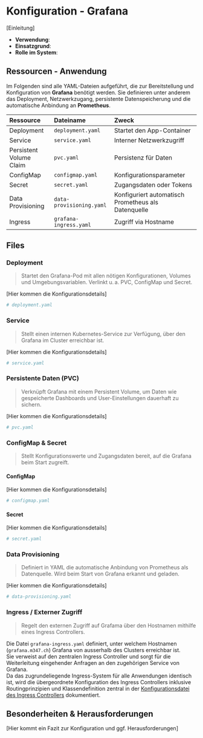 # Konfiguration - Grafana
[Einleitung]

- **Verwendung**:
- **Einsatzgrund**:
- **Rolle im System**:

## Ressourcen - Anwendung
Im Folgenden sind alle YAML-Dateien aufgeführt, die zur Bereitstellung und Konfiguration von **Grafana** benötigt werden. Sie definieren unter anderem das Deployment, Netzwerkzugang, persistente Datenspeicherung und die automatische Anbindung an **Prometheus**.

| Ressource | Dateiname | Zweck |
| :-- | :-- | :-- |
| Deployment | `deployment.yaml` | Startet den App-Container |
| Service | `service.yaml` | Interner Netzwerkzugriff |
| Persistent Volume Claim | `pvc.yaml` | Persistenz für Daten |
| ConfigMap | `configmap.yaml` | Konfigurationsparameter |
| Secret | `secret.yaml` | Zugangsdaten oder Tokens |
| Data Provisioning | `data-provisioning.yaml` | Konfiguriert automatisch Prometheus als Datenquelle |
| Ingress | `grafana-ingress.yaml` | Zugriff via Hostname |

## Files
### Deployment
>Startet den Grafana-Pod mit allen nötigen Konfigurationen, Volumes und Umgebungsvariablen. Verlinkt u. a. PVC, ConfigMap und Secret.

[Hier kommen die Konfigurationsdetails]
```yaml
# deployment.yaml
```

### Service
>Stellt einen internen Kubernetes-Service zur Verfügung, über den Grafana im Cluster erreichbar ist.

[Hier kommen die Konfigurationsdetails]
```yaml
# service.yaml
```

### Persistente Daten (PVC)
>Verknüpft Grafana mit einem Persistent Volume, um Daten wie gespeicherte Dashboards und User-Einstellungen dauerhaft zu sichern.

[Hier kommen die Konfigurationsdetails]
```yaml
# pvc.yaml
```

### ConfigMap & Secret
>Stellt Konfigurationswerte und Zugangsdaten bereit, auf die Grafana beim Start zugreift.

#### ConfigMap
[Hier kommen die Konfigurationsdetails]
```yaml
# configmap.yaml
```

#### Secret
[Hier kommen die Konfigurationsdetails]
```yaml
# secret.yaml
```

### Data Provisioning
>Definiert in YAML die automatische Anbindung von Prometheus als Datenquelle. Wird beim Start von Grafana erkannt und geladen.

[Hier kommen die Konfigurationsdetails]
```yaml
# data-provisioning.yaml
```

### Ingress / Externer Zugriff
>Regelt den externen Zugriff auf Grafama über den Hostnamen mithilfe eines Ingress Controllers.

Die Datei `grafana-ingress.yaml` definiert, unter welchem Hostnamen (`grafana.m347.ch`) Grafana von ausserhalb des Clusters erreichbar ist.  
Sie verweist auf den zentralen Ingress Controller und sorgt für die Weiterleitung eingehender Anfragen an den zugehörigen Service von Grafana.  
Da das zugrundeliegende Ingress-System für alle Anwendungen identisch ist, wird die übergeordnete Konfiguration des Ingress Controllers inklusive Routingprinzipien und Klassendefinition zentral in der [Konfigurationsdatei des Ingress Controllers](../ingress/config.md) dokumentiert.

## Besonderheiten & Herausforderungen
[Hier kommt ein Fazit zur Konfiguration und ggf. Herausforderungen]

